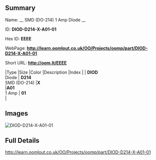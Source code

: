 

## Summary
 
Name: __ SMD (DO-214) 1 Amp Diode __

ID: __DIOD-D214-X-A01-01__

Hex ID: __EEEE__

WebPage: __http://learn.oomlout.co.uk/OO/Projects/oomp/part/DIOD-D214-X-A01-01__

Short URL: __http://oom.lt/EEEE__


|Type   |Size   |Color   |Description   |Index   |
| __DIOD__ <br>Diode  | __D214__<br>SMD (DO-214)   |__X__<br>    |__A01__<br>1 Amp    | __01__<br>  |


## Images
![DIOD-D214-X-A01-01](http://oomlout.com/oomp-gen/parts/DIOD-D214-X-A01-01/DIOD-D214-X-A01-01_420.jpg)

## Full Details

 http://learn.oomlout.co.uk/OO/Projects/oomp/part/DIOD-D214-X-A01-01

